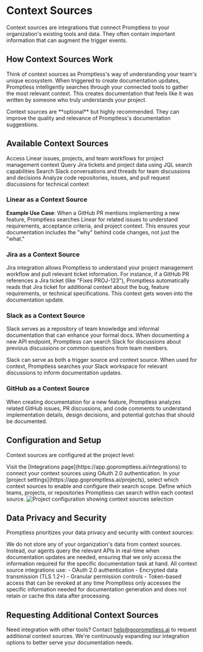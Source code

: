 # Context Sources

Context sources are integrations that connect Promptless to your organization's existing tools and data. They often contain important information that can augment the trigger events.

## How Context Sources Work

Think of context sources as Promptless's way of understanding your team's unique ecosystem. When triggered to create documentation updates, Promptless intelligently searches through your connected tools to gather the most relevant context. This creates documentation that feels like it was written by someone who truly understands your project.

<Info>
Context sources are **optional** but highly recommended. They can improve the quality and relevance of Promptless's documentation suggestions.
</Info>

## Available Context Sources

<CardGroup cols={2}>
  <Card title="Linear" icon="fa-solid fa-circle" href="/integrations/linear">
    Access Linear issues, projects, and team workflows for project management context
  </Card>
  
  <Card title="Jira" icon="fa-brands fa-jira">
    Query Jira tickets and project data using JQL search capabilities
  </Card>
  
  <Card title="Slack" icon="brands slack" href="/integrations/slack">
    Search Slack conversations and threads for team discussions and decisions
  </Card>
  
  <Card title="GitHub" icon="brands github" href="/integrations/github">
    Analyze code repositories, issues, and pull request discussions for technical context
  </Card>
</CardGroup>

### Linear as a Context Source

**Example Use Case**: When a GitHub PR mentions implementing a new feature, Promptless searches Linear for related issues to understand requirements, acceptance criteria, and project context. This ensures your documentation includes the "why" behind code changes, not just the "what."
  
### Jira as a Context Source

Jira integration allows Promptless to understand your project management workflow and pull relevant ticket information. For instance, if a GitHub PR references a Jira ticket (like "Fixes PROJ-123"), Promptless automatically reads that Jira ticket for additional context about the bug, feature requirements, or technical specifications. This context gets woven into the documentation update.

### Slack as a Context Source

Slack serves as a repository of team knowledge and informal documentation that can enhance your formal docs. When documenting a new API endpoint, Promptless can search Slack for discussions about previous discussions or common questions from team members.

<Note>
Slack can serve as both a trigger source and context source. When used for context, Promptless searches your Slack workspace for relevant discussions to inform documentation updates.
</Note>

### GitHub as a Context Source

When creating documentation for a new feature, Promptless analyzes related GitHub issues, PR discussions, and code comments to understand implementation details, design decisions, and potential gotchas that should be documented.

## Configuration and Setup

Context sources are configured at the project level:

<Steps>
  <Step title="Connect Integrations">
    Visit the [Integrations page](https://app.gopromptless.ai/integrations) to connect your context sources using OAuth 2.0 authentication.
  </Step>
  
  <Step title="Configure Project Settings">
    In your [project settings](https://app.gopromptless.ai/projects), select which context sources to enable and configure their search scope.
  </Step>
  
  <Step title="Set Permissions">
    Define which teams, projects, or repositories Promptless can search within each context source.
  </Step>
</Steps>

<Frame>
  <img src="https://promptless-customer-doc-assets.s3.amazonaws.com/docs-images/org_2lvkgU9erOFxYhtEVVC0ymPrPdF/80863009-2671-4d86-91d6-95633becce22-new-project-modal-updated.png" alt="Project configuration showing context sources selection" />
</Frame>

## Data Privacy and Security

Promptless prioritizes your data privacy and security with context sources:

<AccordionGroup>
  <Accordion title="Real-time Queries Only">
    We do not store any of your organization's data from context sources. Instead, our agents query the relevant APIs in real-time when documentation updates are needed, ensuring that we only access the information required for the specific documentation task at hand.
  </Accordion>
  
  <Accordion title="Secure Authentication">
    All context source integrations use:
    - OAuth 2.0 authentication
    - Encrypted data transmission (TLS 1.2+)
    - Granular permission controls
    - Token-based access that can be revoked at any time
  </Accordion>
  
  <Accordion title="Minimal Data Access">
    Promptless only accesses the specific information needed for documentation generation and does not retain or cache this data after processing.
  </Accordion>
</AccordionGroup>

## Requesting Additional Context Sources

Need integration with other tools? Contact [help@gopromptless.ai](mailto:help@gopromptless.ai) to request additional context sources. We're continuously expanding our integration options to better serve your documentation needs.